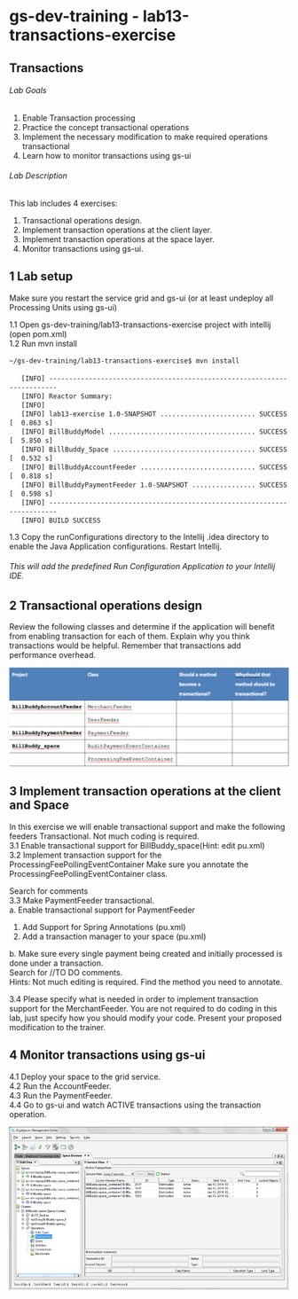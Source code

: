 # gs-dev-training - lab13-transactions-exercise

## 	Transactions

###### Lab Goals
1.  Enable Transaction processing 
2.  Practice the concept transactional operations
3.  Implement the necessary modification to make required operations transactional
4.  Learn how to monitor transactions using gs-ui

###### Lab Description
This lab includes 4 exercises:
1. 	Transactional operations design. 
2.	Implement transaction operations at the client layer.
3. 	Implement transaction operations at the space layer.
4. 	Monitor transactions using gs-ui.

## 1 Lab setup
Make sure you restart the service grid and gs-ui (or at least undeploy all Processing Units using gs-ui)

1.1 Open gs-dev-training/lab13-transactions-exercise project with intellij (open pom.xml) <br />
1.2 Run mvn install

    ~/gs-dev-training/lab13-transactions-exercise$ mvn install
    
       [INFO] ------------------------------------------------------------------------
       [INFO] Reactor Summary:
       [INFO] 
       [INFO] lab13-exercise 1.0-SNAPSHOT ........................ SUCCESS [  0.863 s]
       [INFO] BillBuddyModel ..................................... SUCCESS [  5.850 s]
       [INFO] BillBuddy_Space .................................... SUCCESS [  0.532 s]
       [INFO] BillBuddyAccountFeeder ............................. SUCCESS [  0.818 s]
       [INFO] BillBuddyPaymentFeeder 1.0-SNAPSHOT ................ SUCCESS [  0.598 s]
       [INFO] ------------------------------------------------------------------------
       [INFO] BUILD SUCCESS


1.3 Copy the runConfigurations directory to the Intellij .idea directory to enable the Java Application configurations. Restart Intellij.
###### This will add the predefined Run Configuration Application to your Intellij IDE.

## 2	Transactional operations design
Review the following classes and determine if the application 
will benefit from enabling transaction for each of them. 
Explain why you think transactions would be helpful. 
Remember that transactions add performance overhead.  

![Screenshot](./Pictures/Pictures1.png)

## 3	Implement transaction operations at the client and Space
In this exercise we will enable transactional support and 
make the following feeders Transactional. Not much coding is required. <br /> 
3.1	Enable transactional support for BillBuddy_space(Hint: edit pu.xml) <br />
3.2	Implement transaction support for the ProcessingFeePollingEventContainer
        Make sure you annotate the ProcessingFeePollingEventContainer class. 

Search for comments <br />
3.3	Make PaymentFeeder transactional. <br />
a.	Enable transactional support for PaymentFeeder <br />
1.	Add Support for Spring Annotations  (pu.xml)
2.	Add a transaction manager to your space (pu.xml) <br />

b.	Make sure every single payment being created and initially 
    processed is done under a transaction. <br />
Search for //TO DO comments. <br />
Hints:
Not much editing is required. Find the method you need to annotate. 

3.4	Please specify what is needed in order to implement 
        transaction support for the MerchantFeeder.
        You are not required to do coding in this lab, 
        just specify how you should modify your code.
        Present your proposed modification to the trainer.

## 4	Monitor transactions using gs-ui
4.1	Deploy your space to the grid service.<br />
4.2	Run the AccountFeeder.<br />
4.3	Run the PaymentFeeder.<br />
4.4	Go to gs-ui and watch ACTIVE transactions using the transaction operation.

![Screenshot](./Pictures/Picture2.png)
